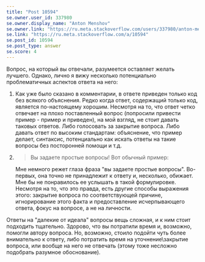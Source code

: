 ```yaml
---
title: "Post 10594"
se.owner.user_id: 337980
se.owner.display_name: "Anton Menshov"
se.owner.link: "https://ru.meta.stackoverflow.com/users/337980/anton-menshov"
se.link: "https://ru.meta.stackoverflow.com/a/10594"
se.post_id: 10594
se.post_type: answer
se.score: 4
---
```

<p>Вопрос, на который вы отвечали, разумеется оставляет желать лучшего. Однако, лично я вижу несколько потенциально проблематичных аспектов ответа на него:</p>
<ol>
<li><p>Как уже было сказано в комментарии, в ответе приведен только код без всякого объяснения. Редко когда ответ, содержащий только код, является по-настоящему хорошим. Несмотря на то, что ответ четко отвечает на плохо поставленный вопрос (попросили привести пример - пример и приведен), на мой взгляд, не стоит давать таковых ответов. Либо голосовать за закрытие вопроса. Либо давать ответ по высоким стандартам: объяснение, что пример делает, синтаксис, потенциально как искать ответы на такие вопросы без посторонней помощи и т.д.</p>
</li>
<li>
<blockquote>
<p>Вы задаете простые вопросы! Вот обычный пример:</p>
</blockquote>
<p>Мне немного режет глаза фраза &quot;вы задаете простые вопросы&quot;. Во-первых, она точно не принадлежит к ответу и, несколько, обижает. Мне бы не понравилось ее услышать в такой формулировке. Несмотря на то, что это правда, есть другие способы выражения этого: закрытие вопроса по соответствующей причине, игнорирование этого факта и предоставление исчерпывающего ответа, фокус на вопросе, а не на личности.</p>
</li>
</ol>
<p>Ответы на &quot;далекие от идеала&quot; вопросы вещь сложная, и к ним стоит подходить тщательно. Здорово, что вы потратили время и, возможно, помогли автору вопроса. Но, возможно, стоило подойти чуть более внимательно к ответу, либо потратить время на уточнение\закрытие вопроса, или вообще на него не отвечать (этому тоже несложно подобрать разумное обоснование).</p>
